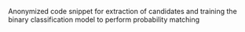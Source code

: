 Anonymized code snippet for extraction of candidates and training the binary classification model to perform probability matching
